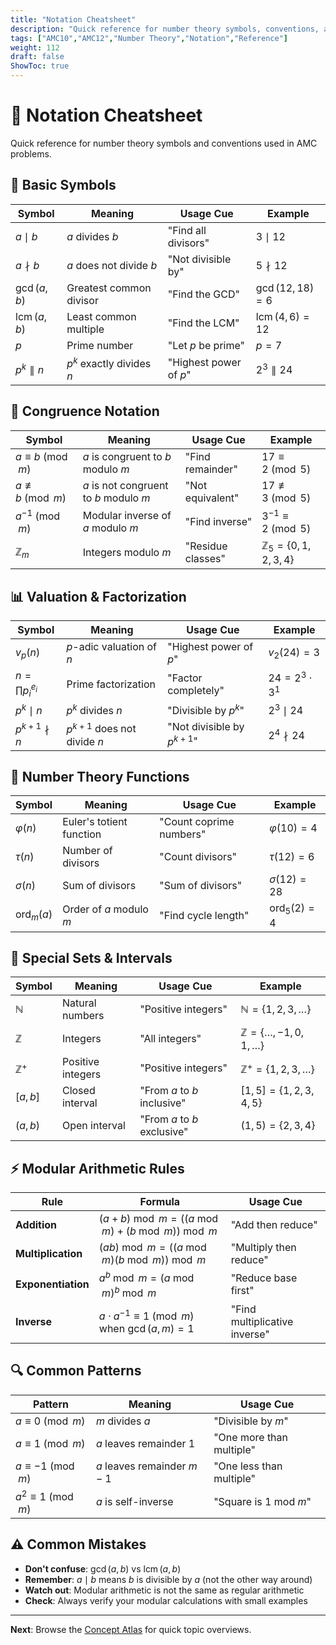 ```yaml
---
title: "Notation Cheatsheet"
description: "Quick reference for number theory symbols, conventions, and usage cues."
tags: ["AMC10","AMC12","Number Theory","Notation","Reference"]
weight: 112
draft: false
ShowToc: true
---
```


# 📝 Notation Cheatsheet

Quick reference for number theory symbols and conventions used in AMC problems.

## 🔢 Basic Symbols

| Symbol | Meaning | Usage Cue | Example |
|--------|---------|-----------|---------|
| $a \mid b$ | $a$ divides $b$ | "Find all divisors" | $3 \mid 12$ |
| $a \nmid b$ | $a$ does not divide $b$ | "Not divisible by" | $5 \nmid 12$ |
| $\gcd(a,b)$ | Greatest common divisor | "Find the GCD" | $\gcd(12,18) = 6$ |
| $\operatorname{lcm}(a,b)$ | Least common multiple | "Find the LCM" | $\operatorname{lcm}(4,6) = 12$ |
| $p$ | Prime number | "Let $p$ be prime" | $p = 7$ |
| $p^k \parallel n$ | $p^k$ exactly divides $n$ | "Highest power of $p$" | $2^3 \parallel 24$ |

## 🔄 Congruence Notation

| Symbol | Meaning | Usage Cue | Example |
|--------|---------|-----------|---------|
| $a \equiv b \pmod{m}$ | $a$ is congruent to $b$ modulo $m$ | "Find remainder" | $17 \equiv 2 \pmod{5}$ |
| $a \not\equiv b \pmod{m}$ | $a$ is not congruent to $b$ modulo $m$ | "Not equivalent" | $17 \not\equiv 3 \pmod{5}$ |
| $a^{-1} \pmod{m}$ | Modular inverse of $a$ modulo $m$ | "Find inverse" | $3^{-1} \equiv 2 \pmod{5}$ |
| $\mathbb{Z}_m$ | Integers modulo $m$ | "Residue classes" | $\mathbb{Z}_5 = \{0,1,2,3,4\}$ |

## 📊 Valuation & Factorization

| Symbol | Meaning | Usage Cue | Example |
|--------|---------|-----------|---------|
| $v_p(n)$ | $p$-adic valuation of $n$ | "Highest power of $p$" | $v_2(24) = 3$ |
| $n = \prod p_i^{e_i}$ | Prime factorization | "Factor completely" | $24 = 2^3 \cdot 3^1$ |
| $p^k \mid n$ | $p^k$ divides $n$ | "Divisible by $p^k$" | $2^3 \mid 24$ |
| $p^{k+1} \nmid n$ | $p^{k+1}$ does not divide $n$ | "Not divisible by $p^{k+1}$" | $2^4 \nmid 24$ |

## 🔢 Number Theory Functions

| Symbol | Meaning | Usage Cue | Example |
|--------|---------|-----------|---------|
| $\varphi(n)$ | Euler's totient function | "Count coprime numbers" | $\varphi(10) = 4$ |
| $\tau(n)$ | Number of divisors | "Count divisors" | $\tau(12) = 6$ |
| $\sigma(n)$ | Sum of divisors | "Sum of divisors" | $\sigma(12) = 28$ |
| $\operatorname{ord}_m(a)$ | Order of $a$ modulo $m$ | "Find cycle length" | $\operatorname{ord}_5(2) = 4$ |

## 🎯 Special Sets & Intervals

| Symbol | Meaning | Usage Cue | Example |
|--------|---------|-----------|---------|
| $\mathbb{N}$ | Natural numbers | "Positive integers" | $\mathbb{N} = \{1,2,3,\ldots\}$ |
| $\mathbb{Z}$ | Integers | "All integers" | $\mathbb{Z} = \{\ldots,-1,0,1,\ldots\}$ |
| $\mathbb{Z}^+$ | Positive integers | "Positive integers" | $\mathbb{Z}^+ = \{1,2,3,\ldots\}$ |
| $[a,b]$ | Closed interval | "From $a$ to $b$ inclusive" | $[1,5] = \{1,2,3,4,5\}$ |
| $(a,b)$ | Open interval | "From $a$ to $b$ exclusive" | $(1,5) = \{2,3,4\}$ |

## ⚡ Modular Arithmetic Rules

| Rule | Formula | Usage Cue |
|------|---------|-----------|
| **Addition** | $(a + b) \bmod m = ((a \bmod m) + (b \bmod m)) \bmod m$ | "Add then reduce" |
| **Multiplication** | $(ab) \bmod m = ((a \bmod m)(b \bmod m)) \bmod m$ | "Multiply then reduce" |
| **Exponentiation** | $a^b \bmod m = (a \bmod m)^b \bmod m$ | "Reduce base first" |
| **Inverse** | $a \cdot a^{-1} \equiv 1 \pmod{m}$ when $\gcd(a,m) = 1$ | "Find multiplicative inverse" |

## 🔍 Common Patterns

| Pattern | Meaning | Usage Cue |
|---------|---------|-----------|
| $a \equiv 0 \pmod{m}$ | $m$ divides $a$ | "Divisible by $m$" |
| $a \equiv 1 \pmod{m}$ | $a$ leaves remainder $1$ | "One more than multiple" |
| $a \equiv -1 \pmod{m}$ | $a$ leaves remainder $m-1$ | "One less than multiple" |
| $a^2 \equiv 1 \pmod{m}$ | $a$ is self-inverse | "Square is $1$ mod $m$" |

## ⚠️ Common Mistakes

- **Don't confuse**: $\gcd(a,b)$ vs $\operatorname{lcm}(a,b)$
- **Remember**: $a \mid b$ means $b$ is divisible by $a$ (not the other way around)
- **Watch out**: Modular arithmetic is not the same as regular arithmetic
- **Check**: Always verify your modular calculations with small examples

---

**Next**: Browse the [Concept Atlas](../concept-atlas) for quick topic overviews.
